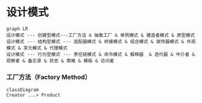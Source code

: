 # 设计模式

```mermaid
graph LR
设计模式 --- 创建型模式---工厂方法 & 抽象工厂 & 单例模式 & 建造者模式 & 原型模式
设计模式 --- 结构型模式 --- 适配器模式 & 桥接模式 & 组合模式 & 装饰器模式 & 外观模式 & 享元模式 & 代理模式
设计模式 --- 行为型模式 --- 责任链模式 & 命令模式 & 解释器  & 迭代器 & 中介者 & 观察者 & 备忘录 & 状态 & 策略 & 模板 & 访问者
```


### 工厂方法（Factory Method）

```mermaid
classDiagram
Creator ...> Product

```